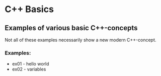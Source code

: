 # C++ Basics
## Examples of various basic C++-concepts
Not all of these examples necessarily show a new modern C++-concept.
### Examples:
* ex01 - hello world
* ex02 - variables
